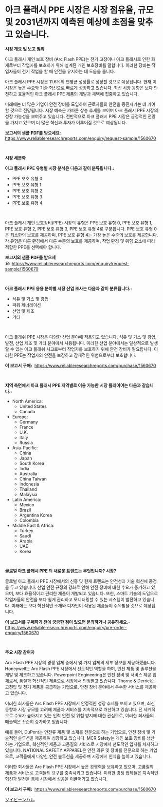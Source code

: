 <p><h1>아크 플래시 PPE 시장은 시장 점유율, 규모 및 2031년까지 예측된 예상에 초점을 맞추고 있습니다.</h1></p><p><strong>시장 개요 및 보고 범위</strong></p>
<p><p>아크 플래시 개인 보호 장비 (Arc Flash PPE)는 전기 고장이나 아크 플래시로 인한 화재로부터 작업자를 보호하기 위해 설계된 개인 보호장비를 말합니다. 이러한 장비는 작업자들이 전기 작업을 할 때 안전을 유지하는 데 도움을 줍니다.</p><p>아크 플래시 PPE 시장은 11.6%의 연평균 성장률로 성장할 것으로 예상됩니다. 현재 이 시장은 높은 수요와 기술 혁신으로 빠르게 성장하고 있습니다. 최신 시장 동향은 보다 안전하고 효율적인 아크 플래시 PPE 제품의 개발과 채택에 집중하고 있습니다.</p><p>미래에는 더 많은 기업이 안전 장비를 도입하여 근로자들의 안전을 증진시키는 데 기여할 것으로 전망됩니다. 시장 예측은 가파른 상승 추세를 보이며 아크 플래시 PPE 시장의 성장 가능성을 보여주고 있습니다. 전반적으로 아크 플래시 PPE 시장은 긍정적인 전망을 가지고 있으며 더 많은 혁신과 투자가 이루어질 것으로 예상됩니다.</p></p>
<p><strong>보고서의 샘플 PDF를 받으세요:</strong> <a href="https://www.reliableresearchreports.com/enquiry/request-sample/1560670">https://www.reliableresearchreports.com/enquiry/request-sample/1560670</a></p>
<p>&nbsp;</p>
<p><strong>시장 세분화</strong></p>
<p><strong>아크 플래시 PPE 유형별 시장 분석은 다음과 같이 분류됩니다.:</strong></p>
<p><ul><li>PPE 보호 유형 0</li><li>PPE 보호 유형 1</li><li>PPE 보호 유형 2</li><li>PPE 보호 유형 3</li><li>PPE 보호 유형 4</li></ul></p>
<p>&nbsp;</p>
<p><p>아크 플래시 개인 보호장비(PPE) 시장의 유형은 PPE 보호 유형 0, PPE 보호 유형 1, PPE 보호 유형 2, PPE 보호 유형 3, PPE 보호 유형 4로 구분됩니다. PPE 보호 유형 0은 최소한의 보호를 제공하며, PPE 보호 유형 4는 가장 높은 수준의 보호를 제공합니다. 각 유형은 다른 환경에서 다른 수준의 보호를 제공하며, 작업 환경 및 위험 요소에 따라 적합한 PPE를 선택해야 합니다.</p></p>
<p><strong>보고서의 샘플 PDF를 받으세요:</strong>&nbsp;<a href="https://www.reliableresearchreports.com/enquiry/request-sample/1560670">https://www.reliableresearchreports.com/enquiry/request-sample/1560670</a></p>
<p>&nbsp;</p>
<p><strong> 아크 플래시 PPE 응용 분야별 시장 산업 조사는 다음과 같이 분류됩니다.:</strong></p>
<p><ul><li>석유 및 가스 및 광업</li><li>파워 제너레이션</li><li>산업 및 제조</li><li>기타</li></ul></p>
<p>&nbsp;</p>
<p><p>아크 플래쉬 PPE 시장은 다양한 산업 분야에 적용되고 있습니다. 석유 및 가스 및 광업, 발전, 산업 제조 및 기타 분야에서 사용됩니다. 이러한 산업 분야에서는 일상적으로 발생할 수 있는 아크 플래쉬 사고로부터 작업자를 보호하기 위해 안전 장비가 필요합니다. 이러한 PPE는 작업자의 안전을 보장하고 잠재적인 위험으로부터 보호합니다.</p></p>
<p><strong>이 보고서 구매:</strong>&nbsp; <a href="https://www.reliableresearchreports.com/purchase/1560670">https://www.reliableresearchreports.com/purchase/1560670</a></p>
<p>&nbsp;</p>
<p><strong>지역 측면에서 아크 플래시 PPE 지역별로 이용 가능한 시장 플레이어는 다음과 같습니다.:</strong></p>
<p><ul>
    <li>
        North America:
        <ul>
            <li>United States</li>
            <li>Canada</li>
        </ul>
    </li>
    <li>
        Europe:
        <ul>
            <li>Germany</li>
            <li>France</li>
            <li>U.K.</li>
            <li>Italy</li>
            <li>Russia</li>
        </ul>
    </li>
    <li>
        Asia-Pacific:
        <ul>
            <li>China</li>
            <li>Japan</li>
            <li>South Korea</li>
            <li>India</li>
            <li>Australia</li>
            <li>China Taiwan</li>
            <li>Indonesia</li>
            <li>Thailand</li>
            <li>Malaysia</li>
        </ul>
    </li>
    <li>
        Latin America:
        <ul>
            <li>Mexico</li>
            <li>Brazil</li>
            <li>Argentina Korea</li>
            <li>Colombia</li>
        </ul>
    </li>
    <li>
        Middle East & Africa:
        <ul>
            <li>Turkey</li>
            <li>Saudi</li>
            <li>Arabia</li>
            <li>UAE</li>
            <li>Korea</li>
        </ul>
    </li>
    </ul></p>
<p>&nbsp;</p>
<p><strong>글로벌 아크 플래시 PPE 의 새로운 트렌드는 무엇입니까? 시장?</strong></p>
<p><p>글로벌 아크 플래시 PPE 시장에서의 신흥 및 현재 트렌드는 안전성과 기술 혁신에 중점을 두고 있습니다. 산업 안전 규정의 강화로 인해 안전 장비에 대한 수요가 증가하고 있으며, 보다 효율적이고 편리한 제품이 개발되고 있습니다. 또한, 스마트 기술의 도입으로 작업자들의 안전을 보다 쉽게 관리하고 모니터링할 수 있는 시스템이 발전하고 있습니다. 미래에는 보다 혁신적인 소재와 디자인이 적용된 제품들이 주목받을 것으로 예상됩니다.</p></p>
<p><strong>이 보고서를 구매하기 전에 궁금한 점이 있으면 문의하거나 공유하세요.</strong>- <a href="https://www.reliableresearchreports.com/enquiry/pre-order-enquiry/1560670">https://www.reliableresearchreports.com/enquiry/pre-order-enquiry/1560670</a></p>
<p>&nbsp;</p>
<p><strong>주요 시장 참여자</strong></p>
<p><p>Arc Flash PPE 시장의 경쟁 업체 중에서 몇 가지 업체의 세부 정보를 제공하겠습니다. Honeywell는 Arc Flash PPE 시장에서 선도적인 역할을 하며, 안전 제품 및 솔루션을 개발 및 제조하고 있습니다. Powerpoint Engineering은 안전 장비 및 서비스 제공 업체로서, 품질과 혁신적인 제품으로 시장에서 인정받고 있습니다. Thorne & Derrick는 고전압 및 전기 제품을 공급하는 기업으로, 안전 장비 분야에서 우수한 서비스를 제공하고 있습니다.</p><p>이러한 회사들은 Arc Flash PPE 시장에서 안정적인 성장 추세를 보이고 있으며, 최신 동향과 시장 규모를 고려해 제품과 서비스를 지속적으로 개선하고 있습니다. 전 세계적으로 수요가 높아지고 있는 인력 안전 및 위험 방지에 대한 관심으로, 이러한 회사들의 매출액은 꾸준히 증가하고 있습니다.</p><p>예를 들어, DuPont는 안전류 제품 및 소재를 전문으로 하는 기업으로, 안전 장비 및 기술적인 솔루션을 제공하여 성장하고 있습니다. MCR Safety는 개인 보호 장비를 생산하는 기업으로, 혁신적인 제품과 고품질의 서비스로 시장에서 선도적인 입지를 차지하고 있습니다. NATIONAL SAFETY APPAREL은 안전 의류 및 장비를 전문으로 하는 기업으로, 고객들에게 다양한 안전 솔루션을 제공하며 시장에서 인식을 높이고 있습니다.</p><p>이러한 회사들은 Arc Flash PPE 시장에서 높은 경쟁력을 보유하고 있으며, 고품질의 제품과 서비스로 고객들의 요구를 충족시키고 있습니다. 이러한 경쟁 업체들은 지속적인 혁신과 발전을 통해 시장에서 성공을 이끌어가고 있습니다.</p></p>
<p><strong>이 보고서 구매:</strong>&nbsp;&nbsp;<a href="https://www.reliableresearchreports.com/purchase/1560670">https://www.reliableresearchreports.com/purchase/1560670</a></p>
<p><p><a href="https://github.com/zoetazuur/Market-Research-Report-List-1/blob/main/46008956388.md">ソイビーンハル</a></p></p>
